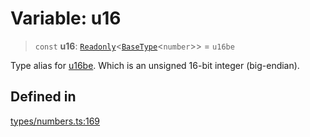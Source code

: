 # Variable: u16

> `const` **u16**: [`Readonly`](https://www.typescriptlang.org/docs/handbook/utility-types.html#readonlytype)\<[`BaseType`](../interfaces/BaseType.md)\<`number`\>\> = `u16be`

Type alias for [u16be](u16be.md). Which is an unsigned 16-bit integer (big-endian).

## Defined in

[types/numbers.ts:169](https://github.com/theevenstarspace/byteform/blob/22b39db8569d36f01963b07f07e31283430d4fde/src/types/numbers.ts#L169)
